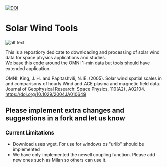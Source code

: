 [![DOI](https://zenodo.org/badge/DOI/10.5281/zenodo.13749003.svg)](https://doi.org/10.5281/zenodo.13749003)

# Solar Wind Tools

![alt text](https://github.com/08walkersj/Solar_Wind_Tools/blob/master/Development_Code/solar_wind.gif "Image Credit: NASA's Goddard Space Flight Center")

This is a repostiory dedicate to downloading and processing of solar wind data for space physics applications and studies.\
We base this code around the OMNI 1-min data but tools should have extended application.

OMNI: King, J. H. and Papitashvili, N. E. (2005). Solar wind spatial scales in and comparisons of hourly Wind and ACE plasma and magnetic field data. Journal of Geophysical Research: Space Physics, 110(A2), A02104. https://doi.org/10.1029/2004JA010649


## Please implement extra changes and suggestions in a fork and let us know
### Current Limitations
- Download uses wget. For use for windows os "urlib" should be implemented
- We have only implemented the newell coupling function. Please add new ones such as Milan so others can use it.
